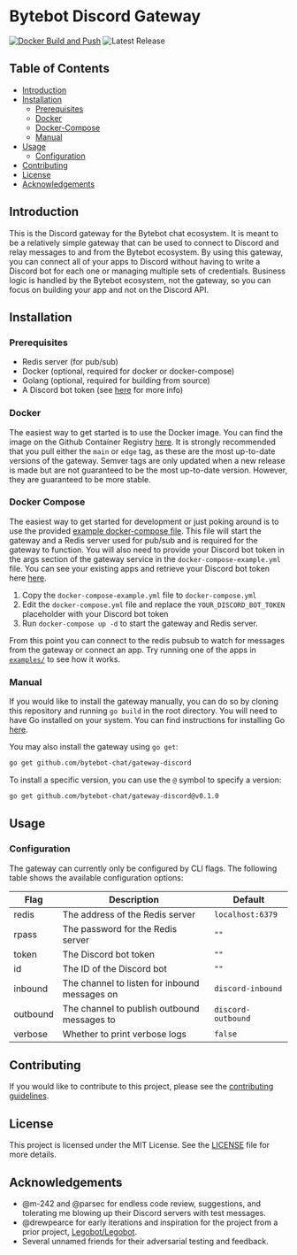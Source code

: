 # Bytebot Discord Gateway

[![Docker Build and Push](https://github.com/bytebot-chat/gateway-discord/actions/workflows/docker_build.yaml/badge.svg?branch=0.0.1)](https://github.com/bytebot-chat/gateway-discord/actions/workflows/docker_build.yaml)
![Latest Release](https://img.shields.io/github/v/release/bytebot-chat/gateway-discord?sort=semver&style=plastic)

## Table of Contents
- [Introduction](#introduction)
- [Installation](#installation)
    - [Prerequisites](#prerequisites)
    - [Docker](#docker)
    - [Docker-Compose](#docker-compose)
    - [Manual](#manual)
- [Usage](#usage)
    - [Configuration](#configuration)
- [Contributing](#contributing)
- [License](#license)
- [Acknowledgements](#acknowledgements)

## Introduction

This is the Discord gateway for the Bytebot chat ecosystem. It is meant to be a relatively simple gateway that can be used to connect to Discord and relay messages to and from the Bytebot ecosystem. By using this gateway, you can connect all of your apps to Discord without having to write a Discord bot for each one or managing multiple sets of credentials. Business logic is handled by the Bytebot ecosystem, not the gateway, so you can focus on building your app and not on the Discord API.

## Installation

### Prerequisites
- Redis server (for pub/sub)
- Docker (optional, required for docker or docker-compose)
- Golang (optional, required for building from source)
- A Discord bot token (see [here](https://discord.com/developers/docs/intro) for more info)

### Docker

The easiest way to get started is to use the Docker image. You can find the image on the Github Container Registry [here](https://github.com/bytebot-chat/gateway-discord/pkgs/container/gateway-discord). It is strongly recommended that you pull either the `main` or `edge` tag, as these are the most up-to-date versions of the gateway. Semver tags are only updated when a new release is made but are not guaranteed to be the most up-to-date version. However, they are guaranteed to be more stable.

### Docker Compose

The easiest way to get started for development or just poking around is to use the provided [example docker-compose file](docker-compose-example.yaml). This file will start the gateway and a Redis server used for pub/sub and is required for the gateway to function. You will also need to provide your Discord bot token in the args section of the gateway service in the `docker-compose-example.yml` file. You can see your existing apps and retrieve your Discord bot token here [here](https://discord.com/developers/applications).

1. Copy the `docker-compose-example.yml` file to `docker-compose.yml`
2. Edit the `docker-compose.yml` file and replace the `YOUR_DISCORD_BOT_TOKEN` placeholder with your Discord bot token
3. Run `docker-compose up -d` to start the gateway and Redis server.

From this point you can connect to the redis pubsub to watch for messages from the gateway or connect an app. Try running one of the apps in [`examples/`](examples/) to see how it works.

### Manual

If you would like to install the gateway manually, you can do so by cloning this repository and running `go build` in the root directory. You will need to have Go installed on your system. You can find instructions for installing Go [here](https://golang.org/doc/install). 

You may also install the gateway using `go get`:

```bash
go get github.com/bytebot-chat/gateway-discord
```

To install a specific version, you can use the `@` symbol to specify a version:

```bash
go get github.com/bytebot-chat/gateway-discord@v0.1.0
```

## Usage

### Configuration

The gateway can currently only be configured by CLI flags. The following table shows the available configuration options:

| Flag | Description | Default |
| --- | --- | --- |
| redis | The address of the Redis server | `localhost:6379` |
| rpass | The password for the Redis server | `""` |
| token | The Discord bot token | `""` |
| id | The ID of the Discord bot | `""` |
| inbound | The channel to listen for inbound messages on | `discord-inbound` |
| outbound | The channel to publish outbound messages to | `discord-outbound` |
| verbose | Whether to print verbose logs | `false` |

## Contributing

If you would like to contribute to this project, please see the [contributing guidelines](CONTRIBUTING.md).

## License

This project is licensed under the MIT License. See the [LICENSE](LICENSE) file for more details.

## Acknowledgements

- @m-242 and @parsec for endless code review, suggestions, and tolerating me blowing up their Discord servers with test messages.
- @drewpearce for early iterations and inspiration for the project from a prior project, [Legobot/Legobot](https://github.com/Legobot/).
- Several unnamed friends for their adversarial testing and feedback.